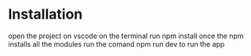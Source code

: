 # Installation

open the project on vscode
on the terminal run npm install
once the npm installs all the modules run the comand npm run dev to run the app
